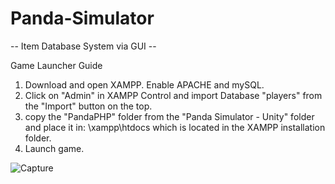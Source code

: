# Panda-Simulator
-- Item Database System via GUI -- 

Game Launcher Guide
  1. Download and open XAMPP. Enable APACHE and mySQL.
  2. Click on "Admin" in XAMPP Control and import Database "players" from the "Import" button on the top.
  3. copy the "PandaPHP" folder from the "Panda Simulator - Unity" folder and place it in:
     \xampp\htdocs which is located in the XAMPP installation folder. 
  4. Launch game.


![Capture](https://user-images.githubusercontent.com/59322298/80831833-2d820c00-8bf4-11ea-9801-748818e479ab.JPG)
